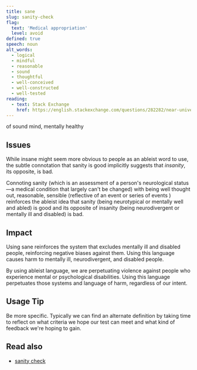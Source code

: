 ```yaml
---
title: sane
slug: sanity-check
flag:
  text: 'Medical appropriation'
  level: avoid
defined: true
speech: noun
alt_words:
  - logical
  - mindful
  - reasonable
  - sound
  - thoughtful
  - well-conceived
  - well-constructed
  - well-tested
reading:
  - text: Stack Exchange
    href: https://english.stackexchange.com/questions/282282/near-universally-applicable-alternative-to-sanity-check
---
```


of sound mind, mentally healthy

## Issues

While insane might seem more obvious to people as an ableist word to use, the subtle connotation that sanity is good implicitly suggests that _insanity_, its opposite, is bad.

Connoting sanity (which is an assessment of a person's neurological status—a medical condition that largely can't be changed) with being well thought out, reasonable, sensible (reflective of an event or series of events ) reinforces the ableist idea that sanity (being neurotypical or mentally well and abled) is good and its opposite of insanity (being neurodivergent or mentally ill and disabled) is bad.

## Impact

Using sane reinforces the system that excludes mentally ill and disabled people, reinforcing negative biases against them. Using this language causes harm to mentally ill, neurodivergent, and disabled people.

By using ableist language, we are perpetuating violence against people who experience mental or psychological disabilities. Using this language perpetuates those systems and language of harm, regardless of our intent.

## Usage Tip

Be more specific. Typically we can find an alternate definition by taking time to reflect on what criteria we hope our test can meet and what kind of feedback we're hoping to gain.

## Read also

- [sanity check](/definitions/sanity-check)